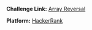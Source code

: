 **Challenge Link:** [Array Reversal](https://www.hackerrank.com/contests/90-days-of-coding/challenges/find-the-median/)

**Platform:** [HackerRank](https://hackerrank.com/)
